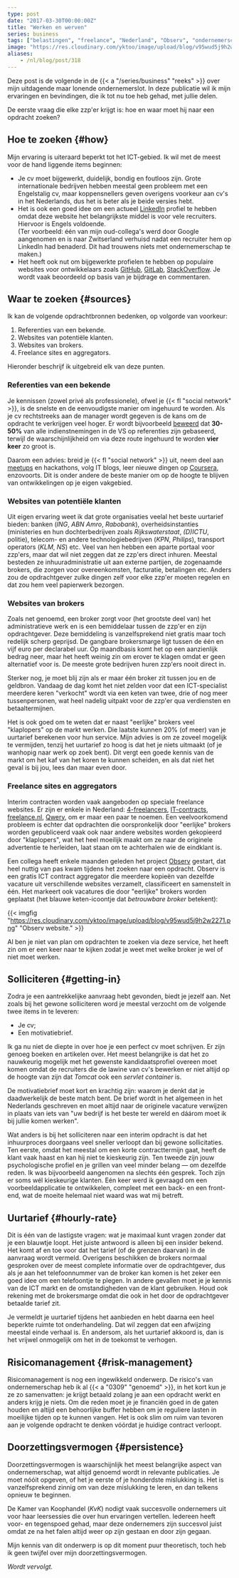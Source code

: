 ```yaml
---
type: post
date: "2017-03-30T00:00:00Z"
title: "Werken en werven"
series: business
tags: ["belastingen", "freelance", "Nederland", "Observ", "ondernemerschap", "werk", "Yktoo Solutions"]
image: "https://res.cloudinary.com/yktoo/image/upload/blog/v95wud5j9h2w2271.png"
aliases:
    - /nl/blog/post/318
---
```


Deze post is de volgende in de {{< a "/series/business" "reeks" >}} over mijn uitdagende maar lonende ondernemerslot. In deze publicatie wil ik mijn ervaringen en bevindingen, die ik tot nu toe heb gehad, met jullie delen.

De eerste vraag die elke zzp'er krijgt is: hoe en waar moet hij naar een opdracht zoeken?

<!--more-->

## Hoe te zoeken {#how}

Mijn ervaring is uiteraard beperkt tot het ICT-gebied. Ik wil met de meest voor de hand liggende items beginnen:

* Je cv moet bijgewerkt, duidelijk, bondig en foutloos zijn. Grote internationale bedrijven hebben meestal geen probleem met een Engelstalig cv, maar koppensnellers geven overigens voorkeur aan cv's in het Nederlands, dus het is beter als je beide versies hebt.
* Het is ook een goed idee om een actueel [LinkedIn](https://www.linkedin.com/) profiel te hebben omdat deze website het belangrijkste middel is voor vele recruiters. Hiervoor is Engels voldoende.<br>
(Ter voorbeeld: één van mijn oud-collega's werd door Google aangenomen en is naar Zwitserland verhuisd nadat een recruiter hem op LinkedIn had benaderd. Dit had trouwens niets met ondernemerschap te maken.)
* Het heeft ook nut om bijgewerkte profielen te hebben op populaire websites voor ontwikkelaars zoals [GitHub](https://github.com/), [GitLab](https://gitlab.com/), [StackOverflow](https://stackoverflow.com/). Je wordt vaak beoordeeld op basis van je bijdrage en commentaren.

## Waar te zoeken {#sources}

Ik kan de volgende opdrachtbronnen bedenken, op volgorde van voorkeur:

1. Referenties van een bekende.
2. Websites van potentiële klanten.
3. Websites van brokers.
4. Freelance sites en aggregators.

Hieronder beschrijf ik uitgebreid elk van deze punten.

### Referenties van een bekende

Je kennissen (zowel privé als professionele), ofwel je {{< fl "social network" >}}, is de snelste en de eenvoudigste manier om ingehuurd te worden. Als je cv rechtstreeks aan de manager wordt gegeven is de kans om de opdracht te verkrijgen veel hoger. Er wordt bijvoorbeeld [beweerd](https://papers.ssrn.com/sol3/papers.cfm?abstract_id=2441471) dat **30-50%** van alle indienstnemingen in de VS op referenties zijn gebaseerd, terwijl de waarschijnlijkheid om via deze route ingehuurd te worden **vier keer** zo groot is.

Daarom een advies: breid je {{< fl "social network" >}} uit, neem deel aan [meetups](https://www.meetup.com/) en hackathons, volg IT blogs, leer nieuwe dingen op [Coursera](https://www.coursera.org/), enzovoorts. Dit is onder andere de beste manier om op de hoogte te blijven van ontwikkelingen op je eigen vakgebied.

### Websites van potentiële klanten

Uit eigen ervaring weet ik dat grote organisaties veelal het beste uurtarief bieden: banken (*ING*, *ABN Amro*, *Rabobank*), overheidsinstanties (ministeries en hun dochterbedrijven zoals *Rijkswaterstaat*, *(D)ICTU*, politie), telecom- en andere technologiebedrijven (*KPN*, *Philips*), transport operators (*KLM*, *NS*) etc. Veel van hen hebben een aparte portaal voor zzp'ers, maar dat wil niet zeggen dat ze zzp'ers direct inhuren. Meestal besteden ze inhuuradministratie uit aan externe partijen, de zogenaamde brokers, die zorgen voor overeenkomsten, facturatie, betalingen etc. Anders zou de opdrachtgever zulke dingen zelf voor elke zzp'er moeten regelen en dat zou hem veel papierwerk bezorgen.

### Websites van brokers

Zoals net genoemd, een broker zorgt voor (het grootste deel van) het administratieve werk en is een bemiddelaar tussen de zzp'er en zijn opdrachtgever. Deze bemiddeling is vanzelfsprekend niet gratis maar toch redelijk scherp geprijsd. De gangbare brokersmarge ligt tussen de één en vijf euro per declarabel uur. Op maandbasis komt het op een aanzienlijk bedrag neer, maar het heeft weinig zin om erover te klagen omdat er geen alternatief voor is. De meeste grote bedrijven huren zzp'ers nooit direct in.

Sterker nog, je moet blij zijn als er maar één broker zit tussen jou en de geldbron. Vandaag de dag komt het niet zelden voor dat een ICT-specialist meerdere keren "verkocht" wordt via een keten van twee, drie of nog meer tussenpersonen, wat heel nadelig uitpakt voor de zzp'er qua verdiensten en betaaltermijnen.

Het is ook goed om te weten dat er naast "eerlijke" brokers veel "klaplopers" op de markt werken. Die laatste kunnen 20% (of meer) van je uurtarief berekenen voor hun service. Mijn advies is om ze zoveel mogelijk te vermijden, tenzij het uurtarief zo hoog is dat het je niets uitmaakt (of je wanhopig naar werk op zoek bent). Dit vergt een goede kennis van de markt om het kaf van het koren te kunnen scheiden, en als dat niet het geval is bij jou, lees dan maar even door.

### Freelance sites en aggregators

Interim contracten worden vaak aangeboden op speciale freelance websites. Er zijn er enkele in Nederland: [4-freelancers](https://www.4-freelancers.nl/), [IT-contracts](https://www.it-contracts.nl/), [freelance.nl](https://www.freelance.nl/), [Qwery](https://www.qwery.nl/), om er maar een paar te noemen. Een veelvoorkomend probleem is echter dat opdrachten die oorspronkelijk door "eerlijke" brokers worden gepubliceerd vaak ook naar andere websites worden gekopieerd door "klaplopers", wat het heel moeilijk maakt om ze naar de originele advertentie te herleiden, laat staan om te achterhalen wie de eindklant is.

Een collega heeft enkele maanden geleden het project [Observ](https://observ.nu/) gestart, dat heel nuttig van pas kwam tijdens het zoeken naar een opdracht. Observ is een gratis ICT contract aggregator die meerdere kopieën van dezelfde vacature uit verschillende websites verzamelt, classificeert en samenstelt in één. Het markeert ook vacatures die door "eerlijke" brokers worden geplaatst (het blauwe keten-icoontje dat *betrouwbare broker* betekent):

{{< imgfig "https://res.cloudinary.com/yktoo/image/upload/blog/v95wud5j9h2w2271.png" "Observ website." >}}

Al ben je niet van plan om opdrachten te zoeken via deze service, het heeft zin om er een keer naar te kijken zodat je weet met welke broker je wel of niet moet werken.

## Solliciteren {#getting-in}

Zodra je een aantrekkelijke aanvraag hebt gevonden, biedt je jezelf aan. Net zoals bij het gewone solliciteren word je meestal verzocht om de volgende twee items in te leveren:

* Je cv;
* Een motivatiebrief.

Ik ga nu niet de diepte in over hoe je een perfect cv moet schrijven. Er zijn genoeg boeken en artikelen over. Het meest belangrijke is dat het zo nauwkeurig mogelijk met het gewenste kandidaatsprofiel overeen moet komen omdat de recruiters die de lawine van cv's bewerken er niet altijd op de hoogte van zijn dat *Tomcat* ook een *servlet container* is.

De motivatiebrief moet kort en krachtig zijn: waarom je denkt dat je daadwerkelijk de beste match bent. De brief wordt in het algemeen in het Nederlands geschreven en moet altijd naar de originele vacature verwijzen in plaats van iets van "uw bedrijf is het beste ter wereld en dáárom moet ik bij jullie komen werken".

Wat anders is bij het solliciteren naar een interim opdracht is dat het inhuurproces doorgaans veel sneller verloopt dan bij gewone sollicitaties. Ten eerste, omdat het meestal om een korte contracttermijn gaat, heeft de klant vaak haast en kan hij niet te kieskeurig zijn. Ten tweede zijn jouw psychologische profiel en je grillen van veel minder belang — om dezelfde reden. Ik was bijvoorbeeld aangenomen na slechts één gesprek. Toch zijn er soms wél kieskeurige klanten. Eén keer werd ik gevraagd om een voorbeeldapplicatie te ontwikkelen, compleet met een back- en een front-end, wat de moeite helemaal niet waard was wat mij betreft.

## Uurtarief {#hourly-rate}

Dit is één van de lastigste vragen: wat je maximaal kunt vragen zonder dat je een blauwtje loopt. Het juiste antwoord is alleen bij een insider bekend. Het komt af en toe voor dat het tarief (of de grenzen daarvan) in de aanvraag wordt vermeld. Overigens beschikken de brokers normaal gesproken over de meest complete informatie over de opdrachtgever, dus als je aan het telefoonnummer van de broker kan komen is het zeker een goed idee om een telefoontje te plegen. In andere gevallen moet je je kennis van de ICT markt en de omstandigheden van de klant gebruiken. Houd ook rekening met de brokersmarge omdat die ook in het door de opdrachtgever betaalde tarief zit.

Je vermeldt je uurtarief tijdens het aanbieden en hebt daarna een heel beperkte ruimte tot onderhandeling. Dat wil zeggen dat een afwijzing meestal einde verhaal is. En andersom, als het uurtarief akkoord is, dan is het vrijwel onmogelijk om het in de toekomst te verhogen.

## Risicomanagement {#risk-management}

Risicomanagement is nog een ingewikkeld onderwerp. De risico's van ondernemerschap heb ik al {{< a "0309" "genoemd" >}}, in het kort kun je ze zo samenvatten: je krijgt betaald zolang je aan een opdracht werkt en anders krijg je niets. Om die reden moet je je financiën goed in de gaten houden en altijd een behoorlijke buffer hebben om je reguliere lasten in moeilijke tijden op te kunnen vangen. Het is ook slim om ruim van tevoren aan je volgende opdracht te denken vóórdat je huidige contract verloopt.

## Doorzettingsvermogen {#persistence}

Doorzettingsvermogen is waarschijnlijk het meest belangrijke aspect van ondernemerschap, wat altijd genoemd wordt in relevante publicaties. Je moet nóóit opgeven, of het je eerste of je honderdste mislukking is. Het is vanzelfsprekend zinnig om van deze mislukking te leren, en dan telkens opnieuw te beginnen.

De Kamer van Koophandel (*KvK*) nodigt vaak succesvolle ondernemers uit voor haar leersessies die over hun ervaringen vertellen. Iedereen heeft voor- en tegenspoed gehad, maar deze ondernemers zijn succesvol juist omdat ze na het falen altijd weer op zijn gestaan en door zijn gegaan.

Mijn kennis van dit onderwerp is op dit moment puur theoretisch, toch heb ik geen twijfel over mijn doorzettingsvermogen.

*Wordt vervolgt.*
